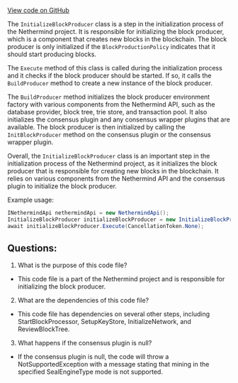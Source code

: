[View code on GitHub](https://github.com/NethermindEth/nethermind/src/Nethermind/Nethermind.Init/Steps/InitializeBlockProducer.cs)

The `InitializeBlockProducer` class is a step in the initialization process of the Nethermind project. It is responsible for initializing the block producer, which is a component that creates new blocks in the blockchain. The block producer is only initialized if the `BlockProductionPolicy` indicates that it should start producing blocks.

The `Execute` method of this class is called during the initialization process and it checks if the block producer should be started. If so, it calls the `BuildProducer` method to create a new instance of the block producer.

The `BuildProducer` method initializes the block producer environment factory with various components from the Nethermind API, such as the database provider, block tree, trie store, and transaction pool. It also initializes the consensus plugin and any consensus wrapper plugins that are available. The block producer is then initialized by calling the `InitBlockProducer` method on the consensus plugin or the consensus wrapper plugin.

Overall, the `InitializeBlockProducer` class is an important step in the initialization process of the Nethermind project, as it initializes the block producer that is responsible for creating new blocks in the blockchain. It relies on various components from the Nethermind API and the consensus plugin to initialize the block producer. 

Example usage:

```csharp
INethermindApi nethermindApi = new NethermindApi();
InitializeBlockProducer initializeBlockProducer = new InitializeBlockProducer(nethermindApi);
await initializeBlockProducer.Execute(CancellationToken.None);
```
## Questions: 
 1. What is the purpose of this code file?
- This code file is a part of the Nethermind project and is responsible for initializing the block producer.

2. What are the dependencies of this code file?
- This code file has dependencies on several other steps, including StartBlockProcessor, SetupKeyStore, InitializeNetwork, and ReviewBlockTree.

3. What happens if the consensus plugin is null?
- If the consensus plugin is null, the code will throw a NotSupportedException with a message stating that mining in the specified SealEngineType mode is not supported.